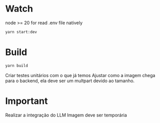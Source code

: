 # Watch

node >= 20 for read .env file natively

```bash
yarn start:dev
```

# Build

```bash
yarn build
```

Criar testes unitários com o que já temos
Ajustar como a imagem chega para o backend, ela deve ser um multpart devido ao tamanho.

# Important
Realizar a integração do LLM
Imagem deve ser temporária
